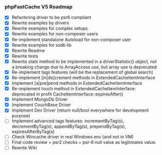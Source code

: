 ### phpFastCache V5 Roadmap

- [x] Refactoring driver to be psr6 compliant
- [x] Rewrite examples by drivers
- [x] Rewrite examples for complex setups 
- [x] Rewrite examples for non-composer users
- [x] Re-implement standalone Autoload for non-composer user
- [x] Rewrite examples for ssdb lib
- [x] Rewrite Readme 
- [x] Rewrite tests
- [x] Rewrite stats method to be implemented in a driverStatistic() object, not a breaking change due to ArrayAccess use, but array use is deprecated
- [x] Re-implement tags features (will be the replacement of global search)
- [x] Re-implement [in|de]crement methods in ExtendedCacheItemInterface 
- [x] Implement [a|pre]pend methods in ExtendedCacheItemInterface 
- [x] Re-implement touch method in ExtendedCacheItemInterface: deprecated in profit CacheItemInterface::expiresAfter()
- [x] Implement MongoDb Driver
- [x] Implement CouchBase Driver
- [x] Implement Dev Driver (return null/bool everywhere for development purpose)
- [ ] Implement advanced tags features: incrementByTag(s), decrementByTag(s), appendByTag(s), prependByTag(s), expiresAfterByTag(s)
- [ ] Check Wincache driver in real Windows env (and not in VM)
- [ ] Final code review + psr2 checks + psr-6 null value as legitimates value.
- [ ] Rewrite Wiki 